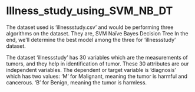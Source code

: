 # Illness_study_using_SVM_NB_DT

The dataset used is ‘illnessstudy.csv’ and would be performing three algorithms on the dataset. They are, 
SVM
Naïve Bayes
Decision Tree
In the end, we'll determine the best model among the three for ‘illnessstudy’ dataset. 

The dataset ‘illnessstudy’ has 30 variables which are the measurements of tumors, and they help in identification of tumor. 
These 30 attributes are our independent variables.
The dependent or target variable is ‘diagnosis’ which has two values:
‘M’ for Malignant, meaning the tumor is harmful and cancerous.
‘B’ for Benign, meaning the tumor is harmless.
